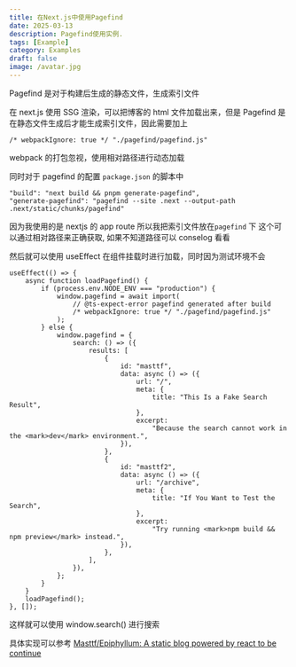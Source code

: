 ```yaml
---
title: 在Next.js中使用Pagefind
date: 2025-03-13
description: Pagefind使用实例.
tags: [Example]
category: Examples
draft: false
image: /avatar.jpg
---
```


Pagefind 是对于构建后生成的静态文件，生成索引文件

在 next.js 使用 SSG 渲染，可以把博客的 html 文件加载出来，但是 Pagefind 是在静态文件生成后才能生成索引文件，因此需要加上

```
/* webpackIgnore: true */ "./pagefind/pagefind.js"
```

webpack 的打包忽视，使用相对路径进行动态加载

同时对于 pagefind 的配置 `package.json` 的脚本中

```
"build": "next build && pnpm generate-pagefind",
"generate-pagefind": "pagefind --site .next --output-path .next/static/chunks/pagefind"
```

因为我使用的是 nextjs 的 app route 所以我把索引文件放在`pagefind` 下 这个可以通过相对路径来正确获取, 如果不知道路径可以 conselog 看看

然后就可以使用 useEffect 在组件挂载时进行加载，同时因为测试环境不会

```tsx
useEffect(() => {
    async function loadPagefind() {
        if (process.env.NODE_ENV === "production") {
            window.pagefind = await import(
                // @ts-expect-error pagefind generated after build
                /* webpackIgnore: true */ "./pagefind/pagefind.js"
            );
        } else {
            window.pagefind = {
                search: () => ({
                    results: [
                        {
                            id: "masttf",
                            data: async () => ({
                                url: "/",
                                meta: {
                                    title: "This Is a Fake Search Result",
                                },
                                excerpt:
                                    "Because the search cannot work in the <mark>dev</mark> environment.",
                            }),
                        },
                        {
                            id: "masttf2",
                            data: async () => ({
                                url: "/archive",
                                meta: {
                                    title: "If You Want to Test the Search",
                                },
                                excerpt:
                                    "Try running <mark>npm build && npm preview</mark> instead.",
                            }),
                        },
                    ],
                }),
            };
        }
    }
    loadPagefind();
}, []);
```

这样就可以使用 window.search() 进行搜索

具体实现可以参考 [Masttf/Epiphyllum: A static blog powered by react to be continue](https://github.com/Masttf/Epiphyllum)

